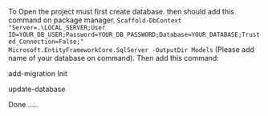 To Open the project must first create database.
then should add this command on package manager.
 <code>Scaffold-DbContext "Server=.\LOCAL_SERVER;User ID=YOUR_DB_USER;Password=YOUR_DB_PASSWORD;Database=YOUR_DATABASE;Trusted_Connection=False;" Microsoft.EntityFrameworkCore.SqlServer -OutputDir Models</code>
 (Please add name of your database on command).
 Then add this command: 


 add-migration Init


 update-database
 
 Done .....
